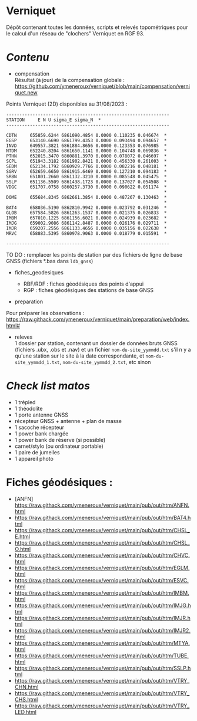 # Verniquet

Dépôt contenant toutes les données, scripts et relevés topométriques pour le calcul d'un réseau de "clochers" Verniquet en RGF 93.

# _Contenu_

* compensation <br/>
Résultat (à jour) de la compensation globale :<br/>
https://github.com/ymeneroux/verniquet/blob/main/compensation/verniquet.new

Points Verniquet (2D) disponibles au 31/08/2023 : <br/>

``--------------------------------------------------------------``<br/>
``STATION     E N U sigma_E sigma_N  *``<br/>
``--------------------------------------------------------------``<br/>

`` CDTN     655859.6244 6861090.4854 0.0000 0.110235 0.046674  * ``<br/>
`` EGSP     653140.6690 6861799.4353 0.0000 0.093494 0.094657  * ``<br/>
`` INVD     649557.3821 6861884.8656 0.0000 0.123353 0.076985  * ``<br/>
`` NTDM     652240.8204 6861650.1141 0.0000 0.104748 0.069836  * ``<br/>
`` PTHN     652015.3470 6860881.3970 0.0000 0.078072 0.046697  * ``<br/>
`` SCPL     651943.3182 6861902.8421 0.0000 0.456330 0.261003  * ``<br/>
`` SEDM     652134.1792 6860929.7766 0.0000 0.082216 0.048181  * ``<br/>
`` SGRV     652659.6650 6861915.6469 0.0000 0.127210 0.094183  * ``<br/>
`` SRBN     651801.2660 6861132.3210 0.0000 0.085548 0.045475  * ``<br/>
`` SSLP     651136.5509 6861438.1723 0.0000 0.137027 0.054508  * ``<br/>
`` VDGC     651707.0758 6860257.3730 0.0000 0.090622 0.051174  * ``<br/>
``	 														   * ``<br/>
`` DOME     655684.8345 6862661.3854 0.0000 0.487267 0.130463  * ``<br/>
`` 														       * ``<br/>
`` BAT4     658036.5190 6862810.9942 0.0000 0.023792 0.031246  * ``<br/>
`` GLOB     657584.5826 6861263.1537 0.0000 0.021375 0.026833  * ``<br/>
`` IMBM     657010.1225 6861156.6021 0.0000 0.024939 0.023682  * ``<br/>
`` IMJG     659002.9086 6861142.8487 0.0000 0.026176 0.029711  * ``<br/>
`` IMJR     659207.2556 6861133.4656 0.0000 0.035156 0.022638  * ``<br/>
`` MRVC     658883.5395 6860978.9063 0.0000 0.018779 0.015591  * ``<br/>
 
``--------------------------------------------------------------``<br/>


TO DO : remplacer les points de station par des fichiers de ligne de base GNSS (fichiers *.bas dans ``ldb_gnss``)

* fiches_geodesiques
    * RBF/RDF : fiches géodésiques des points d'appui
    * RGP : fiches géodésiques des stations de base GNSS

* preparation

Pour préparer les observations : <br/>
https://raw.githack.com/ymeneroux/verniquet/main/preparation/web/index.html#

* releves<br/>
1 dossier par station, contenant un dossier de données bruts GNSS (fichiers .ubx, .obs et .nav) et un fichier ``nom-du-site_yymmdd.txt`` s'il n y a qu'une station sur le site à la date correspondante, et ``nom-du-site_yymmdd_1.txt``, ``nom-du-site_yymmdd_2.txt``, etc sinon

# _Check list matos_
* 1 trépied
* 1 théodolite
* 1 porte antenne GNSS
* récepteur GNSS + antenne + plan de masse
* 1 sacoche récepteur
* 1 power bank chargée
* 1 power bank de réserve (si possible)
* carnet/stylo (ou ordinateur portable)
* 1 paire de jumelles
* 1 appareil photo


# Fiches géodésiques :

* [ANFN] https://raw.githack.com/ymeneroux/verniquet/main/pub/out/htm/ANFN.html
* https://raw.githack.com/ymeneroux/verniquet/main/pub/out/htm/BAT4.html
* https://raw.githack.com/ymeneroux/verniquet/main/pub/out/htm/CHSL_E.html
* https://raw.githack.com/ymeneroux/verniquet/main/pub/out/htm/CHSL_O.html
* https://raw.githack.com/ymeneroux/verniquet/main/pub/out/htm/CHVC.html
* https://raw.githack.com/ymeneroux/verniquet/main/pub/out/htm/EGLM.html
* https://raw.githack.com/ymeneroux/verniquet/main/pub/out/htm/ESVC.html
* https://raw.githack.com/ymeneroux/verniquet/main/pub/out/htm/IMBM.html
* https://raw.githack.com/ymeneroux/verniquet/main/pub/out/htm/IMJG.html
* https://raw.githack.com/ymeneroux/verniquet/main/pub/out/htm/IMJR.html
* https://raw.githack.com/ymeneroux/verniquet/main/pub/out/htm/IMJR2.html
* https://raw.githack.com/ymeneroux/verniquet/main/pub/out/htm/MTYA.html
* https://raw.githack.com/ymeneroux/verniquet/main/pub/out/htm/TUBE.html
* https://raw.githack.com/ymeneroux/verniquet/main/pub/out/htm/SSLP.html
* https://raw.githack.com/ymeneroux/verniquet/main/pub/out/htm/VTRY_CHN.html
* https://raw.githack.com/ymeneroux/verniquet/main/pub/out/htm/VTRY_CHS.html
* https://raw.githack.com/ymeneroux/verniquet/main/pub/out/htm/VTRY_LED.html

